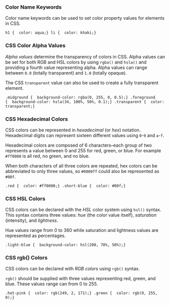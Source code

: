 ### Color Name Keywords

Color name keywords can be used to set color property values for elements in CSS.

```
h1 {  color: aqua;} li {  color: khaki;}
```

### CSS Color Alpha Values

_Alpha values_ determine the transparency of colors in CSS. Alpha values can be set for both RGB and HSL colors by using `rgba()` and `hsla()` and providing a fourth value representing alpha. Alpha values can range between `0.0` (totally transparent) and `1.0` (totally opaque).

The CSS `transparent` value can also be used to create a fully transparent element.

```
.midground {  background-color: rgba(0, 255, 0, 0.5);} .foreground {  background-color: hsla(34, 100%, 50%, 0.1);} .transparent {  color: transparent;}
```

### CSS Hexadecimal Colors

CSS colors can be represented in _hexadecimal_ (or _hex_) notation. Hexadecimal digits can represent sixteen different values using `0`-`9` and `a`-`f`.

Hexadecimal colors are composed of 6 characters–each group of two represents a value between 0 and 255 for red, green, or blue. For example `#ff0000` is all red, no green, and no blue.

When both characters of all three colors are repeated, hex colors can be abbreviated to only three values, so `#0000ff` could also be represented as `#00f`.

```
.red {  color: #ff0000;} .short-blue {  color: #00f;}
```

### CSS HSL Colors

CSS colors can be declared with the _HSL_ color system using `hsl()` syntax. This syntax contains three values: _hue_ (the color value itself), _saturation_ (intensity), and _lightness_.

Hue values range from 0 to 360 while saturation and lightness values are represented as percentages.

```
.light-blue {  background-color: hsl(200, 70%, 50%);}
```

### CSS rgb() Colors

CSS colors can be declared with _RGB colors_ using `rgb()` syntax.

`rgb()` should be supplied with three values representing red, green, and blue. These values range can from 0 to 255.

```
.hot-pink {  color: rgb(249, 2, 171);} .green {  color: rgb(0, 255, 0);}
```